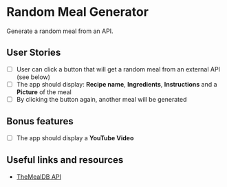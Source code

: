 # Random Meal Generator


Generate a random meal from an API.

## User Stories

- [ ] User can click a button that will get a random meal from an external API (see below)
- [ ] The app should display: **Recipe name**, **Ingredients**, **Instructions** and a **Picture** of the meal
- [ ] By clicking the button again, another meal will be generated

## Bonus features

- [ ] The app should display a **YouTube Video**

## Useful links and resources

- [TheMealDB API](https://www.themealdb.com)

